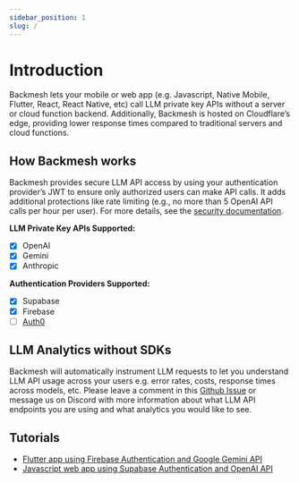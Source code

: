 ```yaml
---
sidebar_position: 1
slug: /
---
```


# Introduction

Backmesh lets your mobile or web app (e.g. Javascript, Native Mobile, Flutter, React, React Native, etc) call LLM private key APIs without a server or cloud function backend. Additionally, Backmesh is hosted on Cloudflare’s edge, providing lower response times compared to traditional servers and cloud functions.

## How Backmesh works

Backmesh provides secure LLM API access by using your authentication provider’s JWT to ensure only authorized users can make API calls. It adds additional protections like rate limiting (e.g., no more than 5 OpenAI API calls per hour per user). For more details, see the [security documentation](/docs/security).

**LLM Private Key APIs Supported:**

- [x] OpenAI
- [x] Gemini
- [x] Anthropic

**Authentication Providers Supported:**

- [x] Supabase
- [x] Firebase
- [ ] [Auth0](https://github.com/backmesh/backmesh/issues/3)

## LLM Analytics without SDKs

Backmesh will automatically instrument LLM requests to let you understand LLM API usage across your users e.g. error rates, costs, response times across models, etc. Please leave a comment in this [Github Issue](https://github.com/backmesh/backmesh/issues/4) or message us on Discord with more information about what LLM API endpoints you are using and what analytics you would like to see.

## Tutorials

- [Flutter app using Firebase Authentication and Google Gemini API](/docs/firebase)
- [Javascript web app using Supabase Authentication and OpenAI API](/docs/supabase)
